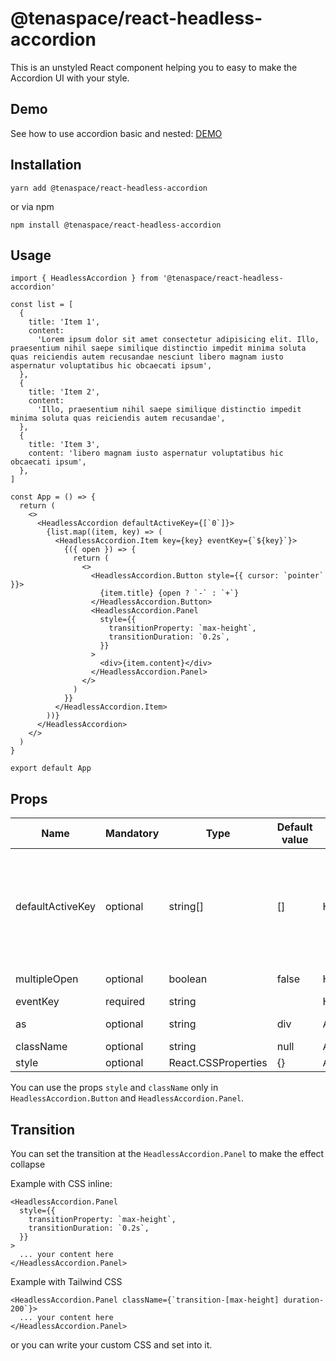 # @tenaspace/react-headless-accordion

This is an unstyled React component helping you to easy to make the Accordion UI with your style.

## Demo

See how to use accordion basic and nested: [DEMO](https://react-package.tenaspace.com/react-headless-accordion)

## Installation

```shell
yarn add @tenaspace/react-headless-accordion
```

or via npm

```shell
npm install @tenaspace/react-headless-accordion
```

## Usage

```tsx
import { HeadlessAccordion } from '@tenaspace/react-headless-accordion'

const list = [
  {
    title: 'Item 1',
    content:
      'Lorem ipsum dolor sit amet consectetur adipisicing elit. Illo, praesentium nihil saepe similique distinctio impedit minima soluta quas reiciendis autem recusandae nesciunt libero magnam iusto aspernatur voluptatibus hic obcaecati ipsum',
  },
  {
    title: 'Item 2',
    content:
      'Illo, praesentium nihil saepe similique distinctio impedit minima soluta quas reiciendis autem recusandae',
  },
  {
    title: 'Item 3',
    content: 'libero magnam iusto aspernatur voluptatibus hic obcaecati ipsum',
  },
]

const App = () => {
  return (
    <>
      <HeadlessAccordion defaultActiveKey={[`0`]}>
        {list.map((item, key) => (
          <HeadlessAccordion.Item key={key} eventKey={`${key}`}>
            {({ open }) => {
              return (
                <>
                  <HeadlessAccordion.Button style={{ cursor: `pointer` }}>
                    {item.title} {open ? `-` : `+`}
                  </HeadlessAccordion.Button>
                  <HeadlessAccordion.Panel
                    style={{
                      transitionProperty: `max-height`,
                      transitionDuration: `0.2s`,
                    }}
                  >
                    <div>{item.content}</div>
                  </HeadlessAccordion.Panel>
                </>
              )
            }}
          </HeadlessAccordion.Item>
        ))}
      </HeadlessAccordion>
    </>
  )
}

export default App
```

## Props

| Name             | Mandatory | Type                | Default value | Component              | Note                                                                                                                                                                                                        |
| ---------------- | --------- | ------------------- | ------------- | ---------------------- | ----------------------------------------------------------------------------------------------------------------------------------------------------------------------------------------------------------- |
| defaultActiveKey | optional  | string[]            | []            | HeadlessAccordion      | Make the item you want open by default in the first load. Ex: `['0', '1']` => Item 1 and Item 2 will be opend in the first load. (The value must match with the `eventKey` of the `HeadlessAccordion.Item`) |
| multipleOpen     | optional  | boolean             | false         | HeadlessAccordion      | Set it `true` if you want to open multiple the Item                                                                                                                                                         |
| eventKey         | required  | string              |               | HeadlessAccordion.Item | The key ID of the Item                                                                                                                                                                                      |
| as               | optional  | string              | div           | All                    | Set the tag HTML like whatever you want                                                                                                                                                                     |
| className        | optional  | string              | null          | All                    |                                                                                                                                                                                                             |
| style            | optional  | React.CSSProperties | {}            | All                    |                                                                                                                                                                                                             |

You can use the props `style` and `className` only in `HeadlessAccordion.Button` and `HeadlessAccordion.Panel`.

## Transition

You can set the transition at the `HeadlessAccordion.Panel` to make the effect collapse

Example with CSS inline:

```tsx
<HeadlessAccordion.Panel
  style={{
    transitionProperty: `max-height`,
    transitionDuration: `0.2s`,
  }}
>
  ... your content here
</HeadlessAccordion.Panel>
```

Example with Tailwind CSS

```tsx
<HeadlessAccordion.Panel className={`transition-[max-height] duration-200`}>
  ... your content here
</HeadlessAccordion.Panel>
```

or you can write your custom CSS and set into it.
